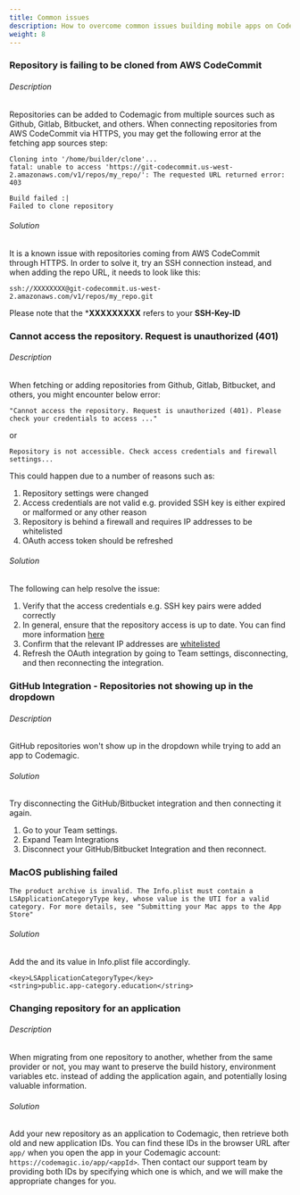 ```yaml
---
title: Common issues
description: How to overcome common issues building mobile apps on Codemagic
weight: 8
---
```


### Repository is failing to be cloned from AWS CodeCommit

###### Description
Repositories can be added to Codemagic from multiple sources such as Github, Gitlab, Bitbucket, and others. When connecting repositories from AWS CodeCommit via HTTPS, you may get the following error at the fetching app sources step:

```
Cloning into '/home/builder/clone'...
fatal: unable to access 'https://git-codecommit.us-west-2.amazonaws.com/v1/repos/my_repo/': The requested URL returned error: 403

Build failed :|
Failed to clone repository
```

###### Solution
It is a known issue with repositories coming from AWS CodeCommit through HTTPS. In order to solve it, try an SSH connection instead, and when adding the repo URL, it needs to look like this:

```
ssh://XXXXXXXX@git-codecommit.us-west-2.amazonaws.com/v1/repos/my_repo.git
```

Please note that the ***XXXXXXXXX** refers to your **SSH-Key-ID**


### Cannot access the repository. Request is unauthorized (401)

###### Description

When fetching or adding repositories from Github, Gitlab, Bitbucket, and others, you might encounter below error:

```
"Cannot access the repository. Request is unauthorized (401). Please check your credentials to access ..."
```
or
```
Repository is not accessible. Check access credentials and firewall settings...
```
This could happen due to a number of reasons such as:
1. Repository settings were changed
2. Access credentials are not valid e.g. provided SSH key is either expired or malformed or any other reason
3. Repository is behind a firewall and requires IP addresses to be whitelisted
4. OAuth access token should be refreshed


###### Solution

The following can help resolve the issue:

1. Verify that the access credentials e.g. SSH key pairs were added correctly
2. In general, ensure that the repository access is up to date. You can find more information [here](https://docs.codemagic.io/getting-started/adding-apps/#modifying-access)
3. Confirm that the relevant IP addresses are [whitelisted](https://docs.codemagic.io/getting-started/adding-apps/#firewall-configuration-for-privately-hosted-repositories)
4. Refresh the OAuth integration by going to Team settings, disconnecting, and then reconnecting the integration.

### GitHub Integration - Repositories not showing up in the dropdown

###### Description

GitHub repositories won't show up in the dropdown while trying to add an app to Codemagic.

###### Solution
Try disconnecting the GitHub/Bitbucket integration and then connecting it again.

1. Go to your Team settings.
2. Expand Team Integrations
3. Disconnect your GitHub/Bitbucket Integration and then reconnect. 


### MacOS publishing failed

```
The product archive is invalid. The Info.plist must contain a LSApplicationCategoryType key, whose value is the UTI for a valid category. For more details, see "Submitting your Mac apps to the App Store"
```

###### Solution
Add the <key> and its <string> value in Info.plist file accordingly. 

```
<key>LSApplicationCategoryType</key>
<string>public.app-category.education</string>
```

### Changing repository for an application

###### Description
When migrating from one repository to another, whether from the same provider or not, you may want to preserve the build history, environment variables etc. instead of adding the application again, and potentially losing valuable information.

###### Solution
Add your new repository as an application to Codemagic, then retrieve both old and new application IDs. You can find these IDs in the browser URL after ``app/`` when you open the app in your Codemagic account: ``https://codemagic.io/app/<appId>``. Then contact our support team by providing both IDs by specifying which one is which, and we will make the appropriate changes for you.



